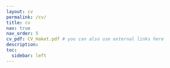 ```yaml
---
layout: cv
permalink: /cv/
title: cv
nav: true
nav_order: 5
cv_pdf: CV_Haket.pdf # you can also use external links here
description: 
toc:
  sidebar: left
---
```

